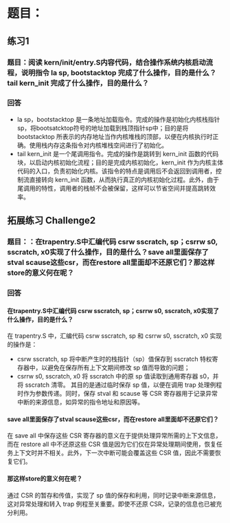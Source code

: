 # 题目：
## 练习1
### 题目：阅读 kern/init/entry.S内容代码，结合操作系统内核启动流程，说明指令 la sp, bootstacktop 完成了什么操作，目的是什么？ tail kern_init 完成了什么操作，目的是什么？
### 回答
+ la sp，bootstacktop 是一条地址加载指令。完成的操作是初始化内核栈指针sp，将bootsatcktop符号的地址加载到栈顶指针sp中；目的是将 bootstacktop 所表示的内存地址当作内核堆栈的顶部，以便在内核执行时正确。使用栈内存这条指令对内核堆栈空间进行了初始化。
+ tail kern_init 是一个尾调用指令。完成的操作是跳转到 kern_init 函数的代码块，以启动内核初始化流程；目的是完成内核初始化，kern_init 作为内核主体代码的入口，负责初始化内核。该指令的特点是调用后不会返回到调用者，控制流直接转向 kern_init 函数，从而执行真正的内核初始化过程。此外，由于尾调用的特性，调用者的栈帧不会被保留，这样可以节省空间并提高跳转效率。
## 拓展练习 Challenge2
### 题目：：在trapentry.S中汇编代码 csrw sscratch, sp；csrrw s0, sscratch, x0实现了什么操作，目的是什么？save all里面保存了stval scause这些csr，而在restore all里面却不还原它们？那这样store的意义何在呢？
### 回答
#### 在trapentry.S中汇编代码 csrw sscratch, sp；csrrw s0, sscratch, x0实现了什么操作，目的是什么？
在 trapentry.S 中，汇编代码 csrw sscratch, sp 和 csrrw s0, sscratch, x0 实现的操作是：
+ csrw sscratch, sp 将中断产生时的栈指针（sp）值保存到 sscratch 特权寄存器中，以避免在保存所有上下文期间修改 sp 值而导致的问题；
+ csrrw s0, sscratch, x0 将 sscratch 中的原 sp 值读取到通用寄存器 s0，并将 sscratch 清零。
其目的是通过临时保存 sp 值，以便在调用 trap 处理例程时作为参数传递。同时，保存 stval 和 scause 等 CSR 寄存器用于记录异常中断的来源信息，如异常的指令地址和原因等。
#### save all里面保存了stval scause这些csr，而在restore all里面却不还原它们？
在 save all 中保存这些 CSR 寄存器的意义在于提供处理异常所需的上下文信息，而在 restore all 中不还原这些 CSR 值是因为它们仅在异常处理期间使用，恢复任务上下文时并不相关。此外，下一次中断可能会覆盖这些 CSR 值，因此不需要恢复它们。
#### 那这样store的意义何在呢？
通过 CSR 的暂存和传值，实现了 sp 值的保存和利用，同时记录中断来源信息，这对异常处理和转入 trap 例程至关重要。即使不还原 CSR，记录的信息也已被充分利用。